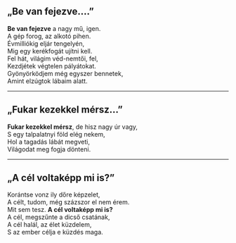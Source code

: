 ## „Be van fejezve….”
**Be van fejezve** a nagy mű, igen.  
A gép forog, az alkotó pihen.  
Évmilliókig eljár tengelyén,  
Mig egy kerékfogát ujítni kell.  
Fel hát, világim véd-nemtői, fel,  
Kezdjétek végtelen pályátokat.  
Gyönyörködjem még egyszer bennetek,  
Amint elzúgtok lábaim alatt.

---
## „Fukar kezekkel mérsz…”
**Fukar kezekkel mérsz**, de hisz nagy úr vagy,  
S egy talpalatnyi föld elég nekem,  
Hol a tagadás lábát megveti,  
Világodat meg fogja dönteni.

---
## „A cél voltaképp mi is?”
Korántse vonz ily dőre képzelet,  
A célt, tudom, még százszor el nem érem.  
Mit sem tesz. **A cél voltaképp mi is?**  
A cél, megszűnte a dicső csatának,  
A cél halál, az élet küzdelem,  
S az ember célja e küzdés maga.